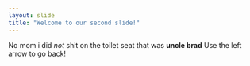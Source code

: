 ```yaml
---
layout: slide
title: "Welcome to our second slide!"
---
```

No mom
i did *not* shit on the toilet seat
that was **uncle brad**
Use the left arrow to go back!

